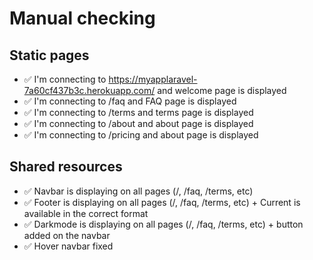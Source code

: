 # Manual checking

## Static pages 

 - ✅ I'm connecting to  https://myapplaravel-7a60cf437b3c.herokuapp.com/ and welcome page is displayed
 - ✅ I'm connecting to  /faq and FAQ page is displayed 
 - ✅ I'm connecting to  /terms and terms page is displayed 
 - ✅ I'm connecting to  /about and about page is displayed 
 - ✅ I'm connecting to  /pricing and about page is displayed

## Shared resources 

 - ✅ Navbar is displaying on all pages (/, /faq, /terms, etc)
 - ✅ Footer is displaying on all pages (/, /faq, /terms, etc) + Current is available in the correct format
 - ✅ Darkmode is displaying on all pages (/, /faq, /terms, etc) + button added on the navbar
 - ✅ Hover navbar fixed
